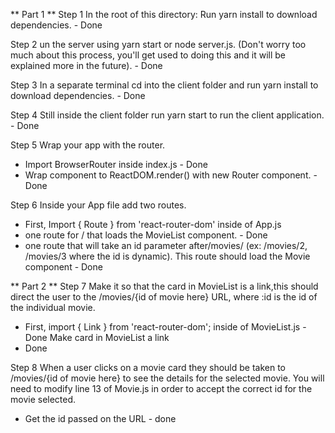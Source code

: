 ** Part 1 **
Step 1 
In the root of this directory: Run yarn install to download dependencies. - Done

Step 2
un the server using yarn start or node server.js. (Don't worry too much about this process, you'll get used to doing this and it will be explained more in the future). - Done

Step 3
In a separate terminal cd into the client folder and run yarn install to download dependencies. - Done

Step 4
Still inside the client folder run yarn start to run the client application. - Done
 
 Step 5 Wrap your app with the router. 
- Import BrowserRouter inside index.js - Done
- Wrap <App /> component to ReactDOM.render() with new Router component. - Done

Step 6 Inside your App file add two routes.
- First, Import { Route } from 'react-router-dom' inside of App.js
- one route for / that loads the MovieList component. - Done
- one route that will take an id parameter after/movies/ (ex: /movies/2, /movies/3 where the id is dynamic). This route should load the Movie component - Done


** Part 2 ** 
Step 7 
Make it so that the card in MovieList is a link,this should direct the user to the /movies/{id of movie here} URL, where :id is the id of the individual movie.
- First, import { Link } from 'react-router-dom'; inside of MovieList.js - Done
Make card in  MovieList a link 
- Done

Step 8
When a user clicks on a movie card they should be taken to /movies/{id of movie here} to see the details for the selected movie.
You will need to modify line 13 of Movie.js in order to accept the correct id for the movie selected.
- Get the id passed on the URL - done